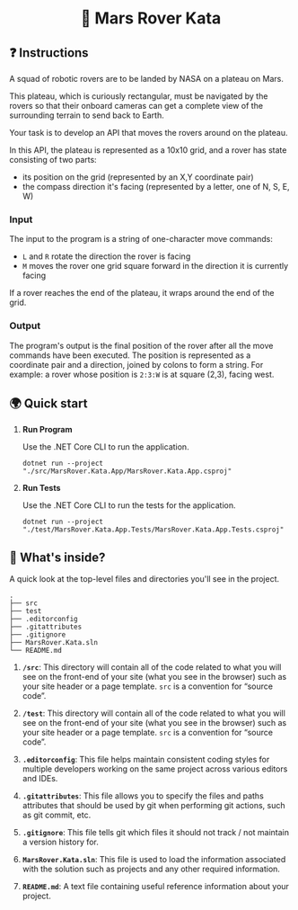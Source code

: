 ﻿<h1 align="center">🚀 Mars Rover Kata</h1>



## ❓ Instructions 

A squad of robotic rovers are to be landed by NASA on a plateau on Mars.

This plateau, which is curiously rectangular, must be navigated by the rovers so that their onboard cameras can get a complete view of the surrounding terrain to send back to Earth.

Your task is to develop an API that moves the rovers around on the plateau.

In this API, the plateau is represented as a 10x10 grid, and a rover has state consisting of two parts:

* its position on the grid (represented by an X,Y coordinate pair)
* the compass direction it's facing (represented by a letter, one of N, S, E, W)

### Input

The input to the program is a string of one-character move commands:

- `L` and `R` rotate the direction the rover is facing
- `M` moves the rover one grid square forward in the direction it is currently facing

If a rover reaches the end of the plateau, it wraps around the end of the grid.

### Output

The program's output is the final position of the rover after all the move commands have been executed. The position is represented as a coordinate pair and a direction, joined by colons to form a string. For example: a rover whose position is `2:3:W` is at square (2,3), facing west.

## 🌍 Quick start

1.  **Run Program**

    Use the .NET Core CLI to run the application.

    ```shell
    dotnet run --project "./src/MarsRover.Kata.App/MarsRover.Kata.App.csproj"
    ```

2.  **Run Tests**

    Use the .NET Core CLI to run the tests for the application.

    ```shell
    dotnet run --project "./test/MarsRover.Kata.App.Tests/MarsRover.Kata.App.Tests.csproj"
    ```

## 🧐 What's inside?

A quick look at the top-level files and directories you'll see in the project.

    .
    ├── src
    ├── test
    ├── .editorconfig
    ├── .gitattributes
    ├── .gitignore
    ├── MarsRover.Kata.sln
    └── README.md

1. **`/src`**: This directory will contain all of the code related to what you will see on the front-end of your site (what you see in the browser) such as your site header or a page template. `src` is a convention for “source code”.

2. **`/test`**: This directory will contain all of the code related to what you will see on the front-end of your site (what you see in the browser) such as your site header or a page template. `src` is a convention for “source code”.

3. **`.editorconfig`**: This file helps maintain consistent coding styles for multiple developers working on the same project across various editors and IDEs.

4. **`.gitattributes`**: This file allows you to specify the files and paths attributes that should be used by git when performing git actions, such as git commit, etc.

5. **`.gitignore`**: This file tells git which files it should not track / not maintain a version history for.

6. **`MarsRover.Kata.sln`**: This file is used to load the information associated with the solution such as projects and any other required information.

7. **`README.md`**: A text file containing useful reference information about your project.